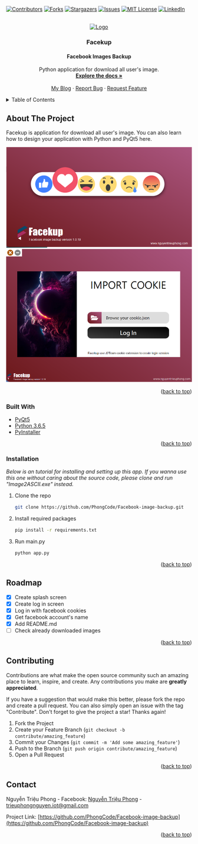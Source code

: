 <div id="top" ></div>

[![Contributors][contributors-shield]][contributors-url]
[![Forks][forks-shield]][forks-url]
[![Stargazers][stars-shield]][stars-url]
[![Issues][issues-shield]][issues-url]
[![MIT License][license-shield]][license-url]
[![LinkedIn][linkedin-shield]][linkedin-url]

<!-- PROJECT LOGO -->
<br />
<div align="center">
  <a href="https://github.com/PhongCode/Facebook-image-backup">
    <img src="logo.ico" alt="Logo" width="80" height="80">
  </a>

  <h3 align="center">Facekup</h3>
  <h4 align="center">Facebook Images Backup</h4>

  <p align="center">
    Python application for download all user's image.
    <br />
    <a href="https://github.com/PhongCode/Facebook-image-backup"><strong>Explore the docs »</strong></a>
    <br />
    <br />
    <a href="https://nguyentrieuphong.com">My Blog</a>
    ·
    <a href="https://github.com/PhongCode/Facebook-image-backup/issues">Report Bug</a>
    ·
    <a href="https://github.com/PhongCode/Facebook-image-backup/issues">Request Feature</a>
  </p>
</div>



<!-- TABLE OF CONTENTS -->
<details>
  <summary>Table of Contents</summary>
  <ol>
    <li>
      <a href="#about-the-project">About The Project</a>
      <ul>
        <li><a href="#built-with">Built With</a></li>
      </ul>
    </li>
    <li>
      <a href="#getting-started">Getting Started</a>
      <ul>
        <li><a href="#prerequisites">Prerequisites</a></li>
        <li><a href="#installation">Installation</a></li>
      </ul>
    </li>
    <li><a href="#usage">Usage</a></li>
    <li><a href="#roadmap">Roadmap</a></li>
    <li><a href="#contributing">Contributing</a></li>
    <li><a href="#license">License</a></li>
    <li><a href="#contact">Contact</a></li>
    <li><a href="#acknowledgments">Acknowledgments</a></li>
  </ol>
</details>



<!-- ABOUT THE PROJECT -->
## About The Project
Facekup is application for download all user's image.
You can also learn how to design your application with Python and PyQt5 here.

[![Product Name Screen Shot][splash-screenshot]](https://nguyentrieuphong.com)
[![Product Name Screen Shot][log-in-screenshot]](https://nguyentrieuphong.com)

<p align="right">(<a href="#top">back to top</a>)</p>

### Built With

* [PyQt5](https://pypi.org/project/PyQt5/)
* [Python 3.6.5](https://www.python.org/)
* [PyInstaller](https://pypi.org/project/pyinstaller/)

<p align="right">(<a href="#top">back to top</a>)</p>


### Installation

_Below is an tutorial for installing and setting up this app. If you wanna use this one without caring about the source code, please clone and run "Image2ASCII.exe" instead._

1. Clone the repo
   ```sh
   git clone https://github.com/PhongCode/Facebook-image-backup.git
   ```
3. Install required packages
   ```sh
   pip install -r requirements.txt
   ```
4. Run main.py
   ```sh
   python app.py
   ```
<p align="right">(<a href="#top">back to top</a>)</p>



<!-- ROADMAP -->
## Roadmap

- [x] Create splash screen
- [x] Create log in screen
- [x] Log in with facebook cookies
- [x] Get facebook account's name
- [x] Add README.md
- [ ] Check already downloaded images

<p align="right">(<a href="#top">back to top</a>)</p>



<!-- CONTRIBUTING -->
## Contributing

Contributions are what make the open source community such an amazing place to learn, inspire, and create. Any contributions you make are **greatly appreciated**.

If you have a suggestion that would make this better, please fork the repo and create a pull request. You can also simply open an issue with the tag "Contribute".
Don't forget to give the project a star! Thanks again!

1. Fork the Project
2. Create your Feature Branch (`git checkout -b contribute/amazing_feature`)
3. Commit your Changes (`git commit -m 'Add some amazing_feature'`)
4. Push to the Branch (`git push origin contribute/amazing_feature`)
5. Open a Pull Request

<p align="right">(<a href="#top">back to top</a>)</p>


<!-- CONTACT -->
## Contact

Nguyễn Triệu Phong - Facebook: [Nguyễn Triệu Phong](https://facebook.com/phong.GTVT) - trieuphongnguyen.iot@gmail.com

Project Link: [https://github.com/PhongCode/Facebook-image-backup](https://github.com/PhongCode/Facebook-image-backup)

<p align="right">(<a href="#top">back to top</a>)</p>


<!-- MARKDOWN LINKS & IMAGES -->
<!-- https://www.markdownguide.org/basic-syntax/#reference-style-links -->
[contributors-shield]: https://img.shields.io/github/contributors/PhongCode/Image2ASCII.svg?style=for-the-badge
[contributors-url]: https://github.com/PhongCode/Facebook-image-backup/graphs/contributors
[forks-shield]: https://img.shields.io/github/forks/PhongCode/Image2ASCII.svg?style=for-the-badge
[forks-url]: https://github.com/PhongCode/Facebook-image-backup/network/members
[stars-shield]: https://img.shields.io/github/stars/PhongCode/Image2ASCII.svg?style=for-the-badge
[stars-url]: https://github.com/PhongCode/Facebook-image-backup/stargazers
[issues-shield]: https://img.shields.io/github/issues/PhongCode/Image2ASCII.svg?style=for-the-badge
[issues-url]: https://github.com/PhongCode/Facebook-image-backup/issues
[license-shield]: https://img.shields.io/github/license/PhongCode/Image2ASCII.svg?style=for-the-badge
[license-url]: https://github.com/PhongCode/Facebook-image-backup/blob/master/LICENSE.txt
[linkedin-shield]: https://img.shields.io/badge/-LinkedIn-black.svg?style=for-the-badge&logo=linkedin&colorB=555
[linkedin-url]: https://linkedin.com/in/nguyen-trieu-phong-5498b3217/
[splash-screenshot]: static/splash-screenshot.png
[log-in-screenshot]: static/login-screenshot.png
